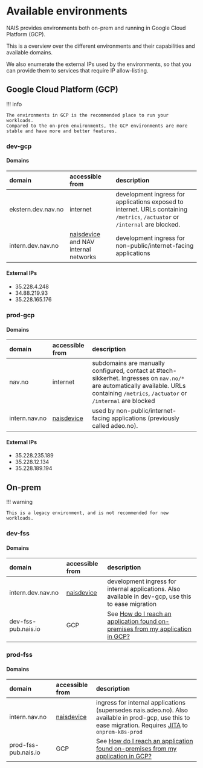 # Available environments

NAIS provides environments both on-prem and running in Google Cloud Platform (GCP).

This is a overview over the different environments and their capabilities and available domains.

We also enumerate the external IPs used by the environments, so that you can provide them to services that require IP allow-listing.

## Google Cloud Platform (GCP)

!!! info

    The environments in GCP is the recommended place to run your workloads. 
    Compared to the on-prem environments, the GCP environments are more stable and have more and better features.

### dev-gcp

#### Domains

| domain | accessible from | description |
| :--- | :--- | :--- |
| ekstern.dev.nav.no | internet | development ingress for applications exposed to internet. URLs containing `/metrics`, `/actuator` or `/internal` are blocked. |
| intern.dev.nav.no  | [naisdevice](../explanation/naisdevice.md) and NAV internal networks | development ingress for non-public/internet-facing applications |

#### External IPs

- 35.228.4.248
- 34.88.219.93
- 35.228.165.176

### prod-gcp

#### Domains

| domain | accessible from | description |
| :--- | :--- | :--- |
| nav.no | internet | subdomains are manually configured, contact at \#tech-sikkerhet. Ingresses on `nav.no/*` are automatically available. URLs containing `/metrics`, `/actuator` or `/internal` are blocked |
| intern.nav.no | [naisdevice](../explanation/naisdevice.md) | used by non-public/internet-facing applications \(previously called adeo.no\). |

#### External IPs

- 35.228.235.189
- 35.228.12.134
- 35.228.189.194


## On-prem

!!! warning

    This is a legacy environment, and is not recommended for new workloads.

### dev-fss

#### Domains

| domain              | accessible from                   | description                                                                                                                                                                       |
| :------------------ | :-------------------------------- | :-------------------------------------------------------------------------------------------------------------------------------------------------------------------------------- |
| intern.dev.nav.no   | [naisdevice](../explanation/naisdevice.md) | development ingress for internal applications. Also available in dev-gcp, use this to ease migration                                                                              |
| dev-fss-pub.nais.io | GCP                               | See [How do I reach an application found on-premises from my application in GCP?](migrating-to-gcp.md#how-do-i-reach-an-application-found-on-premises-from-my-application-in-gcp) |

### prod-fss

#### Domains

| domain               | accessible from                   | description                                                                                                                                                                       |
| :------------------- | :-------------------------------- | :-------------------------------------------------------------------------------------------------------------------------------------------------------------------------------- |
| intern.nav.no        | [naisdevice](../explanation/naisdevice.md) | ingress for internal applications (supersedes nais.adeo.no). Also available in prod-gcp, use this to ease migration. Requires [JITA](./naisdevice/jita.md) to `onprem-k8s-prod`      |
| prod-fss-pub.nais.io | GCP                               | See [How do I reach an application found on-premises from my application in GCP?](../explanation/migrating-to-gcp.md#how-do-i-reach-an-application-found-on-premises-from-my-application-in-gcp) |
